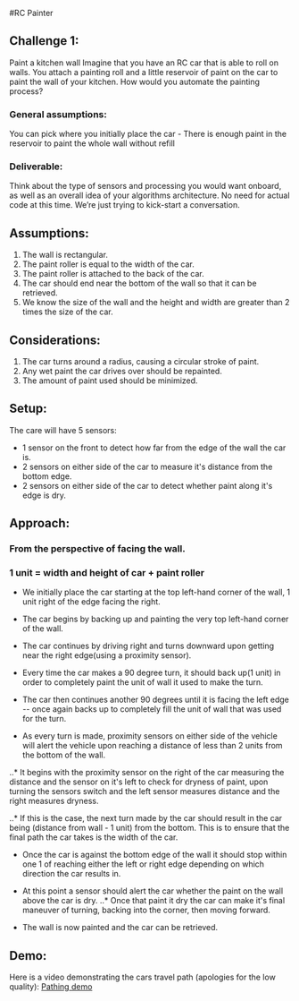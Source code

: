#RC Painter

## Challenge 1:

Paint a kitchen wall Imagine that you have an RC car that is able to roll on walls.
You attach a painting roll and a little reservoir of paint on the car to paint the wall of your kitchen. How would you automate the painting process?

### General assumptions:

You can pick where you initially place the car - There is enough paint in the reservoir to paint the whole wall without refill

### Deliverable:

Think about the type of sensors and processing you would want onboard, as well as an overall idea of your algorithms architecture. No need for actual code at this time. We’re just trying to kick-start a conversation.

## Assumptions:

1. The wall is rectangular.
2. The paint roller is equal to the width of the car.
3. The paint roller is attached to the back of the car.
4. The car should end near the bottom of the wall so that it can be retrieved.
5. We know the size of the wall and the height and width are greater than 2 times the size of the car.

## Considerations:

1. The car turns around a radius, causing a circular stroke of paint.
2. Any wet paint the car drives over should be repainted.
3. The amount of paint used should be minimized.

## Setup:

The care will have 5 sensors:
* 1 sensor on the front to detect how far from the edge of the wall the car is.
* 2 sensors on either side of the car to measure it's distance from the bottom edge.
* 2 sensors on either side of the car to detect whether paint along it's edge is dry.

## Approach:

### From the perspective of facing the wall.
### 1 unit = width and height of car + paint roller

* We initially place the car starting at the top left-hand corner of the wall, 1 unit right of the edge facing the right.

* The car begins by backing up and painting the very top left-hand corner of the wall.

* The car continues by driving right and turns downward upon getting near the right edge(using a proximity sensor).

* Every time the car makes a 90 degree turn, it should back up(1 unit) in order to completely paint the unit of wall it used to make the turn.

* The car then continues another 90 degrees until it is facing the left edge -- once again backs up to completely fill the unit of wall that was used for the turn.

* As every turn is made, proximity sensors on either side of the vehicle will alert the vehicle upon reaching a distance of less than 2 units from the bottom of the wall.

..* It begins with the proximity sensor on the right of the car measuring the distance and the sensor on it's left to check for dryness of paint, upon turning the sensors switch and the left sensor measures distance and the right measures dryness.

..* If this is the case, the next turn made by the car should result in the car being (distance from wall - 1 unit) from the bottom. This is to ensure that the final path the car takes is the width of the car.

* Once the car is against the bottom edge of the wall it should stop within one 1 of reaching either the left or right edge depending on which direction the car results in.

* At this point a sensor should alert the car whether the paint on the wall above the car is dry.
..* Once that paint it dry the car can make it's final maneuver of turning, backing into the corner, then moving forward.

* The wall is now painted and the car can be retrieved.

## Demo:
Here is a video demonstrating the cars travel path (apologies for the low quality): [Pathing demo](https://www.youtube.com/watch?v=VKIs81gYPeo)
